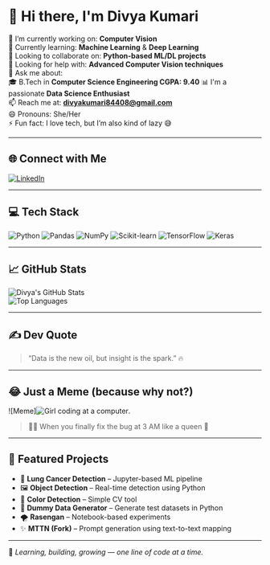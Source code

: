 # 👋 Hi there, I'm Divya Kumari

🔭 I’m currently working on: **Computer Vision**  
🌱 Currently learning: **Machine Learning** & **Deep Learning**  
👯 Looking to collaborate on: **Python-based ML/DL projects**  
🤔 Looking for help with: **Advanced Computer Vision techniques**  
💬 Ask me about:  
🎓 B.Tech in **Computer Science Engineering CGPA: 9.40** 
📊 I'm a passionate **Data Science Enthusiast**  
📫 Reach me at: **divyakumari84408@gmail.com**  
😄 Pronouns: She/Her  
⚡ Fun fact: I love tech, but I’m also kind of lazy 😅

---

## 🌐 Connect with Me

[![LinkedIn](https://img.shields.io/badge/LinkedIn-View%20Profile-blue?style=for-the-badge&logo=linkedin)](https://www.linkedin.com/in/divya-kumari11)

---

## 💻 Tech Stack

![Python](https://img.shields.io/badge/Python-3776AB?style=for-the-badge&logo=python&logoColor=white)
![Pandas](https://img.shields.io/badge/Pandas-150458?style=for-the-badge&logo=pandas&logoColor=white)
![NumPy](https://img.shields.io/badge/Numpy-013243?style=for-the-badge&logo=numpy&logoColor=white)
![Scikit-learn](https://img.shields.io/badge/Scikit--Learn-F7931E?style=for-the-badge&logo=scikit-learn&logoColor=white)
![TensorFlow](https://img.shields.io/badge/TensorFlow-FF6F00?style=for-the-badge&logo=tensorflow&logoColor=white)
![Keras](https://img.shields.io/badge/Keras-D00000?style=for-the-badge&logo=keras&logoColor=white)

---

## 📈 GitHub Stats

![Divya's GitHub Stats](https://github-readme-stats.vercel.app/api?username=DIVYA-KUMARI12&show_icons=true&theme=radical)  
![Top Languages](https://github-readme-stats.vercel.app/api/top-langs/?username=DIVYA-KUMARI12&layout=compact&theme=radical)

---

## ✍️ Dev Quote

> “Data is the new oil, but insight is the spark.” 🔥

---

## 😂 Just a Meme (because why not?)

![Meme]![Girl coding at a computer](https://i.imgur.com/your-gif-url.gif).
> 👩‍💻 When you finally fix the bug at 3 AM like a queen 👑
---

## 📌 Featured Projects

- 🧠 **Lung Cancer Detection** – Jupyter-based ML pipeline  
- 🖼️ **Object Detection** – Real-time detection using Python  
- 🎨 **Color Detection** – Simple CV tool  
- 🧪 **Dummy Data Generator** – Generate test datasets in Python  
- 🌪️ **Rasengan** – Notebook-based experiments  
- ✨ **MTTN (Fork)** – Prompt generation using text-to-text mapping

---

🌱 _Learning, building, growing — one line of code at a time._
